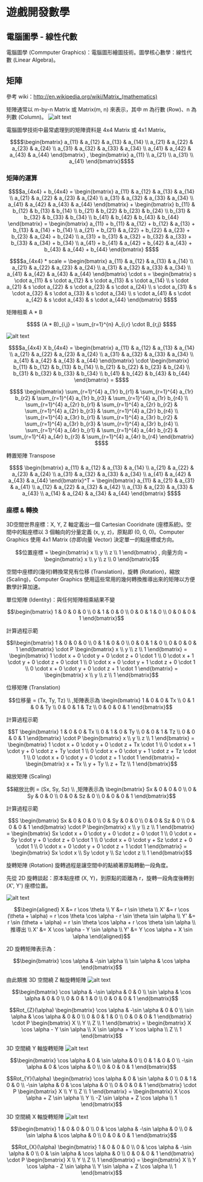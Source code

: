 # 遊戲開發數學
## 電腦圖學 - 線性代數
電腦圖學 (Commputer Graphics)：電腦圖形繪圖技術。圖學核心數學：線性代數 (Linear Algebra)。

## 矩陣
參考 wiki：http://en.wikipedia.org/wiki/Matrix_(mathematics)

矩陣通常以 m-by-n Matrix 或 Matrix(m, n) 來表示，其中 m 為行數 (Row)、n 為列數 (Column)。
![alt text](images/matrix_mxn.png)

電腦圖學技術中最常處理到的矩陣資料是 4x4 Matrix 或 4x1 Matrix。
```math
$$\begin{bmatrix}
a_{11} & a_{12} & a_{13} & a_{14} \\
a_{21} & a_{22} & a_{23} & a_{24} \\
a_{31} & a_{32} & a_{33} & a_{34} \\
a_{41} & a_{42} & a_{43} & a_{44}
\end{bmatrix}
,
\begin{bmatrix}
a_{11} \\
a_{21} \\
a_{31} \\
a_{41}
\end{bmatrix}$$
```

### 矩陣的運算
```math
$$a_{4x4} + b_{4x4} =
\begin{bmatrix}
a_{11} & a_{12} & a_{13} & a_{14} \\
a_{21} & a_{22} & a_{23} & a_{24} \\
a_{31} & a_{32} & a_{33} & a_{34} \\
a_{41} & a_{42} & a_{43} & a_{44}
\end{bmatrix}
+
\begin{bmatrix}
b_{11} & b_{12} & b_{13} & b_{14} \\
b_{21} & b_{22} & b_{23} & b_{24} \\
b_{31} & b_{32} & b_{33} & b_{34} \\
b_{41} & b_{42} & b_{43} & b_{44}
\end{bmatrix}
=
\begin{bmatrix}
a_{11} + b_{11} & a_{12} + b_{12} & a_{13} + b_{13} & a_{14} + b_{14} \\
a_{21} + b_{21} & a_{22} + b_{22} & a_{23} + b_{23} & a_{24} + b_{24} \\
a_{31} + b_{31} & a_{32} + b_{32} & a_{33} + b_{33} & a_{34} + b_{34} \\
a_{41} + b_{41} & a_{42} + b_{42} & a_{43} + b_{43} & a_{44} + b_{44}
\end{bmatrix}
$$
```
```math
$$a_{4x4} * scale = 
\begin{bmatrix}
a_{11} & a_{12} & a_{13} & a_{14} \\
a_{21} & a_{22} & a_{23} & a_{24} \\
a_{31} & a_{32} & a_{33} & a_{34} \\
a_{41} & a_{42} & a_{43} & a_{44}
\end{bmatrix}
\cdot s
=
\begin{bmatrix}
s \cdot a_{11} & s \cdot a_{12} & s \cdot a_{13} & s \cdot a_{14} \\
s \cdot a_{21} & s \cdot a_{22} & s \cdot a_{23} & s \cdot a_{24} \\
s \cdot a_{31} & s \cdot a_{32} & s \cdot a_{33} & s \cdot a_{34} \\
s \cdot a_{41} & s \cdot a_{42} & s \cdot a_{43} & s \cdot a_{44}
\end{bmatrix}
$$
```

矩陣相乘 A * B
```math
$$
(A * B)_{i,j} = \sum_{r=1}^{n} A_{i,r} \cdot B_{r,j}
$$
```
![alt text](images/matrix_multiply.png)

```math
$$a_{4x4}  X  b_{4x4} =
\begin{bmatrix}
a_{11} & a_{12} & a_{13} & a_{14} \\
a_{21} & a_{22} & a_{23} & a_{24} \\
a_{31} & a_{32} & a_{33} & a_{34} \\
a_{41} & a_{42} & a_{43} & a_{44}
\end{bmatrix}
\cdot
\begin{bmatrix}
b_{11} & b_{12} & b_{13} & b_{14} \\
b_{21} & b_{22} & b_{23} & b_{24} \\
b_{31} & b_{32} & b_{33} & b_{34} \\
b_{41} & b_{42} & b_{43} & b_{44}
\end{bmatrix}
=
$$
```
```math
$$
\begin{bmatrix}
\sum_{r=1}^{4} a_{1r} b_{r1} & \sum_{r=1}^{4} a_{1r} b_{r2} & \sum_{r=1}^{4} a_{1r} b_{r3} & \sum_{r=1}^{4} a_{1r} b_{r4} \\
\sum_{r=1}^{4} a_{2r} b_{r1} & \sum_{r=1}^{4} a_{2r} b_{r2} & \sum_{r=1}^{4} a_{2r} b_{r3} & \sum_{r=1}^{4} a_{2r} b_{r4} \\
\sum_{r=1}^{4} a_{3r} b_{r1} & \sum_{r=1}^{4} a_{3r} b_{r2} & \sum_{r=1}^{4} a_{3r} b_{r3} & \sum_{r=1}^{4} a_{3r} b_{r4} \\
\sum_{r=1}^{4} a_{4r} b_{r1} & \sum_{r=1}^{4} a_{4r} b_{r2} & \sum_{r=1}^{4} a_{4r} b_{r3} & \sum_{r=1}^{4} a_{4r} b_{r4}
\end{bmatrix}
$$
```

轉置矩陣 Transpose
```math
$$
\begin{bmatrix}
a_{11} & a_{12} & a_{13} & a_{14} \\
a_{21} & a_{22} & a_{23} & a_{24} \\
a_{31} & a_{32} & a_{33} & a_{34} \\
a_{41} & a_{42} & a_{43} & a_{44}
\end{bmatrix}^T
=
\begin{bmatrix}
a_{11} & a_{21} & a_{31} & a_{41} \\
a_{12} & a_{22} & a_{32} & a_{42} \\
a_{13} & a_{23} & a_{33} & a_{43} \\
a_{14} & a_{24} & a_{34} & a_{44}
\end{bmatrix}
$$
```

### 座標 & 轉換
3D空間世界座標：X, Y, Z 軸定義出一個 Cartesian Cooridnate (座標系統)。空間中的點座標以 3 個軸向的分量定義 (x, y, z)，原點即 (0, 0, 0)。Computer Graphics 使用 4x1 Matrix (亦即向量 Vector) 決定單一的點座標或方向。
```math
位置座標 =
\begin{bmatrix}
x \\
y \\
z \\
1
\end{bmatrix}
,
向量方向 =
\begin{bmatrix}
x \\
y \\
z \\
0
\end{bmatrix}
```

空間中座標的(幾何)轉換常見有位移 (Translation)，旋轉 (Rotation)，縮放 (Scaling)，Computer Graphics 使用這些常用的幾何轉換推導出來的矩陣以方便數學計算加速。

單位矩陣 (Identity)：與任何矩陣相乘結果不變
```math
\begin{bmatrix}
1 & 0 & 0 & 0 \\
0 & 1 & 0 & 0 \\
0 & 0 & 1 & 0 \\
0 & 0 & 0 & 1
\end{bmatrix}
```
計算過程示範
```math
I\begin{bmatrix}
1 & 0 & 0 & 0 \\
0 & 1 & 0 & 0 \\
0 & 0 & 1 & 0 \\
0 & 0 & 0 & 1
\end{bmatrix}
\cdot
P
\begin{bmatrix}
x \\
y \\
z \\
1
\end{bmatrix}
=
\begin{bmatrix}
1 \cdot x + 0 \cdot y + 0 \cdot z + 0 \cdot 1 \\
0 \cdot x + 1 \cdot y + 0 \cdot z + 0 \cdot 1 \\
0 \cdot x + 0 \cdot y + 1 \cdot z + 0 \cdot 1 \\
0 \cdot x + 0 \cdot y + 0 \cdot z + 1 \cdot 1
\end{bmatrix}
=
\begin{bmatrix}
x \\
y \\
z \\
1
\end{bmatrix}
```

位移矩陣 (Translation)
```math
位移量 = (Tx, Ty, Tz) \\
,矩陣表示為
\begin{bmatrix}
1 & 0 & 0 & Tx \\
0 & 1 & 0 & Ty \\
0 & 0 & 1 & Tz \\
0 & 0 & 0 & 1
\end{bmatrix}
```
計算過程示範
```math
T
\begin{bmatrix}
1 & 0 & 0 & Tx \\
0 & 1 & 0 & Ty \\
0 & 0 & 1 & Tz \\
0 & 0 & 0 & 1
\end{bmatrix}
\cdot
P
\begin{bmatrix}
x \\
y \\
z \\
1
\end{bmatrix}
=
\begin{bmatrix}
1 \cdot x + 0 \cdot y + 0 \cdot z + Tx \cdot 1 \\
0 \cdot x + 1 \cdot y + 0 \cdot z + Ty \cdot 1 \\
0 \cdot x + 0 \cdot y + 1 \cdot z + Tz \cdot 1 \\
0 \cdot x + 0 \cdot y + 0 \cdot z + 1 \cdot 1
\end{bmatrix}
=
\begin{bmatrix}
x + Tx \\
y + Ty \\
z + Tz \\
1
\end{bmatrix}
```

縮放矩陣 (Scaling)
```math
縮放比例 = (Sx, Sy, Sz) \\
,矩陣表示為
\begin{bmatrix}
Sx & 0 & 0 & 0 \\
0 & Sy & 0 & 0 \\
0 & 0 & Sz & 0 \\
0 & 0 & 0 & 1
\end{bmatrix}
```
計算過程示範
```math
S
\begin{bmatrix}
Sx & 0 & 0 & 0 \\
0 & Sy & 0 & 0 \\
0 & 0 & Sz & 0 \\
0 & 0 & 0 & 1
\end{bmatrix}
\cdot
P
\begin{bmatrix}
x \\
y \\
z \\
1
\end{bmatrix}
=
\begin{bmatrix}
Sx \cdot x + 0 \cdot y + 0 \cdot z + 0 \cdot 1 \\
0 \cdot x + Sy \cdot y + 0 \cdot z + 0 \cdot 1 \\
0 \cdot x + 0 \cdot y + Sz \cdot z + 0 \cdot 1 \\
0 \cdot x + 0 \cdot y + 0 \cdot z + 1 \cdot 1
\end{bmatrix}
=
\begin{bmatrix}
Sx \cdot x \\
Sy \cdot y \\
Sz \cdot z \\
1
\end{bmatrix}
```

旋轉矩陣 (Rotation)
旋轉過程是讓空間中的點繞著原點轉動一段角度。

先從 2D 旋轉談起：原本點座標 (X, Y)，到原點的距離為 r，旋轉一段角度後轉到 (X', Y') 座標位置。

![alt text](images/rotate2d.png)

```math
\begin{aligned}
X &= r \cos \theta \\
Y &= r \sin \theta \\
X' &= r \cos (\theta + \alpha) = r \cos \theta \cos \alpha - r \sin \theta \sin \alpha \\
Y' &= r \sin (\theta + \alpha) = r \sin \theta \cos \alpha + r \cos \theta \sin \alpha \\
推導出 \\
X' &= X \cos \alpha - Y \sin \alpha \\
Y' &= Y \cos \alpha + X \sin \alpha
\end{aligned}
```
2D 旋轉矩陣表示為：
```math
\begin{bmatrix}
\cos \alpha & -\sin \alpha \\
\sin \alpha & \cos \alpha
\end{bmatrix}
```

由此類推 3D 空間繞 Z 軸旋轉矩陣
![alt text](images/rotate3d_z.png)


```math
\begin{bmatrix}
\cos \alpha & -\sin \alpha & 0 & 0 \\
\sin \alpha & \cos \alpha & 0 & 0 \\
0 & 0 & 1 & 0 \\
0 & 0 & 0 & 1
\end{bmatrix}
```
```math
Rot_{Z}(\alpha)
\begin{bmatrix}
\cos \alpha & -\sin \alpha & 0 & 0 \\
\sin \alpha & \cos \alpha & 0 & 0 \\
0 & 0 & 1 & 0 \\
0 & 0 & 0 & 1
\end{bmatrix}
\cdot
P
\begin{bmatrix}
X \\
Y \\
Z \\
1
\end{bmatrix}
=
\begin{bmatrix}
X \cos \alpha - Y \sin \alpha \\
X \sin \alpha + Y \cos \alpha \\
Z \\
1
\end{bmatrix}
```

3D 空間繞 Y 軸旋轉矩陣
![alt text](images/rotate3d_y.png)


```math
\begin{bmatrix}
\cos \alpha & 0 & \sin \alpha & 0 \\
0 & 1 & 0 & 0 \\
-\sin \alpha & 0 & \cos \alpha & 0 \\
0 & 0 & 0 & 1
\end{bmatrix}
```
```math
Rot_{Y}(\alpha)
\begin{bmatrix}
\cos \alpha & 0 & \sin \alpha & 0 \\
0 & 1 & 0 & 0 \\
-\sin \alpha & 0 & \cos \alpha & 0 \\
0 & 0 & 0 & 1
\end{bmatrix}
\cdot
P
\begin{bmatrix}
X \\
Y \\
Z \\
1
\end{bmatrix}
=
\begin{bmatrix}
X \cos \alpha + Z \sin \alpha \\
Y \\
-Z \sin \alpha + Z \cos \alpha \\
1
\end{bmatrix}
```

3D 空間繞 X 軸旋轉矩陣
![alt text](images/rotate3d_x.png)

```math
\begin{bmatrix}
1 & 0 & 0 & 0 \\
0 & \cos \alpha & -\sin \alpha & 0 \\
0 & \sin \alpha & \cos \alpha & 0 \\
0 & 0 & 0 & 1
\end{bmatrix}
```
```math
Rot_{X}(\alpha)
\begin{bmatrix}
1 & 0 & 0 & 0 \\
0 & \cos \alpha & -\sin \alpha & 0 \\
0 & \sin \alpha & \cos \alpha & 0 \\
0 & 0 & 0 & 1
\end{bmatrix}
\cdot
P
\begin{bmatrix}
X \\
Y \\
Z \\
1
\end{bmatrix}
=
\begin{bmatrix}
X \\
Y \cos \alpha - Z \sin \alpha \\
Y \sin \alpha + Z \cos \alpha \\
1
\end{bmatrix}
```
